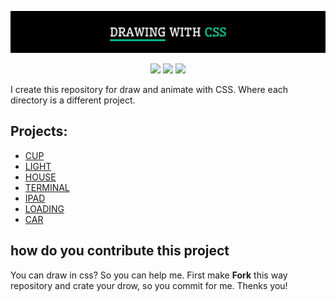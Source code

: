 <p align="center">
    <img src="./dorwing-logo.svg">
<p/>

<p align="center">
    <img src="https://img.shields.io/github/stars/andre2l2/drawing-with-css">
    <img src="https://img.shields.io/github/forks/andre2l2/drawing-with-css">
    <img src="https://img.shields.io/github/issues/andre2l2/drawing-with-css">
<p/>

I create this repository for draw and animate with CSS. Where each directory is a different project.

## Projects:

- <a href="./Cup">CUP</a>
- <a href="./Light">LIGHT</a>
- <a href="./House">HOUSE</a>
- <a href="./Terminal">TERMINAL</a>
- <a href="./Ipad">IPAD</a>
- <a href="./Loading">LOADING</a>
- <a href="./Car">CAR</a>

## how do you contribute this project

You can draw in css? So you can help me. First make **Fork** this way repository and crate your drow, so you commit for me. Thenks you!
